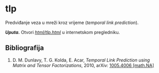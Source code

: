 # tlp

Predviđanje veza u mreži kroz vrijeme (*temporal link prediction*).

***Uputa.*** Otvori [*html/tlp.html*](html/tlp.html) u internetskom pregledniku.

##  Bibliografija

1.  <a class="anchor" id="bib-dunlavy-10"></a> D. M. Dunlavy, T. G. Kolda, E. Acar, *Temporal Link Prediction using Matrix and Tensor Factorizations*, 2010, arXiv: [1005.4006 [math.NA]](http://arxiv.org/abs/1005.4006)
